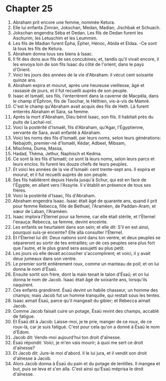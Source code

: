 # Chapter 25

1. Abraham prit encore une femme, nommée Ketura.
2. Elle lui enfanta Zimran, Jokschan, Medan, Madian, Jischbak et Schuach.
3. Jokschan engendra Séba et Dedan. Les fils de Dedan furent les Aschurim, les Letuschim et les Leummim.
4. Les fils de Madian furent Épha, Épher, Hénoc, Abida et Eldaa. -Ce sont là tous les fils de Ketura.
5. Abraham donna tous ses biens à Isaac.
6. Il fit des dons aux fils de ses concubines; et, tandis qu'il vivait encore, il les envoya loin de son fils Isaac du côté de l'orient, dans le pays d'Orient.
7. Voici les jours des années de la vie d'Abraham: il vécut cent soixante quinze ans.
8. Abraham expira et mourut, après une heureuse vieillesse, âgé et rassasié de jours, et il fut recueilli auprès de son peuple.
9. Isaac et Ismaël, ses fils, l'enterrèrent dans la caverne de Macpéla, dans le champ d'Éphron, fils de Tsochar, le Héthien, vis-à-vis de Mamré.
10. C'est le champ qu'Abraham avait acquis des fils de Heth. Là furent enterrés Abraham et Sara, sa femme.
11. Après la mort d'Abraham, Dieu bénit Isaac, son fils. Il habitait près du puits de Lachaï-roï.
12. Voici la postérité d'Ismaël, fils d'Abraham, qu'Agar, l'Égyptienne, servante de Sara, avait enfanté à Abraham.
13. Voici les noms des fils d'Ismaël, par leurs noms, selon leurs générations: Nebajoth, premier-né d'Ismaël, Kédar, Adbeel, Mibsam,
14. Mischma, Duma, Massa,
15. Hadad, Théma, Jethur, Naphisch et Kedma.
16. Ce sont là les fils d'Ismaël; ce sont là leurs noms, selon leurs parcs et leurs enclos. Ils furent les douze chefs de leurs peuples.
17. Et voici les années de la vie d'Ismaël: cent trente-sept ans. Il expira et mourut, et il fut recueilli auprès de son peuple.
18. Ses fils habitèrent depuis Havila jusqu'à Schur, qui est en face de l'Égypte, en allant vers l'Assyrie. Il s'établit en présence de tous ses frères.
19. Voici la postérité d'Isaac, fils d'Abraham.
20. Abraham engendra Isaac. Isaac était âgé de quarante ans, quand il prit pour femme Rebecca, fille de Bethuel, l'Araméen, de Paddan-Aram, et sœur de Laban, l'Araméen.
21. Isaac implora l'Éternel pour sa femme, car elle était stérile, et l'Éternel l'exauça: Rebecca, sa femme, devint enceinte.
22. Les enfants se heurtaient dans son sein; et elle dit: S'il en est ainsi, pourquoi suis-je enceinte? Elle alla consulter l'Éternel.
23. Et l'Éternel lui dit: Deux nations sont dans ton ventre, et deux peuples se sépareront au sortir de tes entrailles; un de ces peuples sera plus fort que l'autre, et le plus grand sera assujetti au plus petit.
24. Les jours où elle devait accoucher s'accomplirent; et voici, il y avait deux jumeaux dans son ventre.
25. Le premier sortit entièrement roux, comme un manteau de poil; et on lui donna le nom d'Ésaü.
26. Ensuite sortit son frère, dont la main tenait le talon d'Ésaü; et on lui donna le nom de Jacob. Isaac était âgé de soixante ans, lorsqu'ils naquirent.
27. Ces enfants grandirent. Ésaü devint un habile chasseur, un homme des champs; mais Jacob fut un homme tranquille, qui restait sous les tentes.
28. Isaac aimait Ésaü, parce qu'il mangeait du gibier; et Rebecca aimait Jacob.
29. Comme Jacob faisait cuire un potage, Ésaü revint des champs, accablé de fatigue.
30. Et Ésaü dit à Jacob: Laisse-moi, je te prie, manger de ce roux, de ce roux-là, car je suis fatigué. C'est pour cela qu'on a donné à Ésaü le nom d'Édom.
31. Jacob dit: Vends-moi aujourd'hui ton droit d'aînesse.
32. Ésaü répondit: Voici, je m'en vais mourir; à quoi me sert ce droit d'aînesse?
33. Et Jacob dit: Jure-le moi d'abord. Il le lui jura, et il vendit son droit d'aînesse à Jacob.
34. Alors Jacob donna à Ésaü du pain et du potage de lentilles. Il mangea et but, puis se leva et s'en alla. C'est ainsi qu'Ésaü méprisa le droit d'aînesse.

